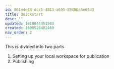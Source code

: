 ```yaml
---
id: 861e4e48-dcc5-4813-a695-8940ba6e64d3
title: Quickstart
desc: ''
updated: 1610844451503
created: 1608528402469
nav_order: 2
---
```


This is divided into two parts
1. Setting up your local workspace for publication
2. Publishing

